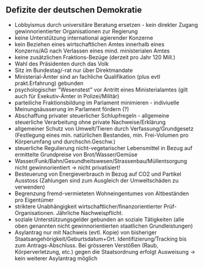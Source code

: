 
## Defizite der deutschen Demokratie

* Lobbyismus durch universitäre Beratung ersetzen - kein direkter Zugang gewinnorientierter Organisationen zur Regierung
* keine Unterstützung international agierender Konzerne
* kein Beziehen eines wirtschaftlichen Amtes innerhalb eines Konzerns/AG nach Verlassen eines mind. ministerialen Amtes
* keine zusätzlichen Fraktions-Bezüge (derzeit pro Jahr 120 Mill.)
* Wahl des Präsidenten durch das Volk
* Sitz im Bundestag/-rat nur über Direktmandate
* Ministerial-Ämter sind an fachliche Qualifikation (plus evtl prakt.Erfahrung) gebunden
* psychologischer "Wesenstest" vor Antritt eines Ministerialamtes (gilt auch für Exekutiv-Ämter in Polizei/Militär)
* parteiliche Fraktionsbildung im Parlament minimieren - indiviuelle Meinungsäusserung im Parlament fördern (?)
* Abschaffung privater steuerlicher Schlupfregeln - allgemeine steuerliche Verarbeitung ohne private Nachweise/Erklärung
* allgemeiner Schutz von Umwelt/Tieren durch Verfassung/Grundgesetz (Festlegung eines min. natürlichen Bestandes, min. Frei-Volumen pro Körperumfang und durchschn.Geschw.)
* steuerliche Regulierung nicht-vegetarischer Lebensmittel in Bezug auf ermittelte Grundpreise von Brot/Wasser/Gemüse
* Wasser/Funk/Bahn/Gesundheitswesen/Strassenbau/Müllentsorgung nicht gewinnorientiert -> nicht privatisiert!
* Besteuerung von Energieverbrauch in Bezug auf CO2 und Partikel Ausstoss (Zahlungen sind zum Ausgleich der Umweltschäden zu verwenden)
* Begrenzung fremd-vermieteten Wohneingentumes von Altbeständen pro Eigentümer
* striktere Unabhängigkeit wirtschaftlicher/finanzorientierter Prüf-Organisationen. Jährliche Nachweispflicht.
* soziale Unterstützungsgelder gebunden an soziale Tätigkeiten (alle oben genannten nicht gewinnorientierten staatlichen Grundleistungen)
* Asylantrag nur mit Nachweis (evtl. Kopie) von bisheriger Staatsangehörigkeit/Geburtsdatum+Ort. Identifizierung/Tracking bis zum Antrags-Abschluss. Bei grösseren Verstößen (Raub, Körperverletzung, etc.) gegen die Staatsordnung erfolgt Ausweisung -> kein weiterer Asylantrag möglich

